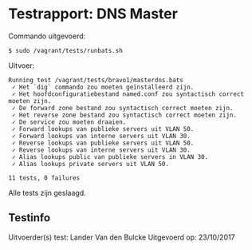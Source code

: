 # Testrapport: DNS Master

Commando uitgevoerd:

```
$ sudo /vagrant/tests/runbats.sh
```

Uitvoer:

```
Running test /vagrant/tests/bravo1/masterdns.bats
 ✓ Het `dig` commando zou moeten geïnstalleerd zijn.
 ✓ Het hoofdconfiguratiebestand named.conf zou syntactisch correct moeten zijn.
 ✓ De forward zone bestand zou syntactisch correct moeten zijn.
 ✓ Het reverse zone bestand zou syntactisch correct moeten zijn.
 ✓ De service zou moeten draaien.
 ✓ Forward lookups van publieke servers uit VLAN 50.
 ✓ Forward lookups van interne servers uit VLAN 30.
 ✓ Reverse lookups van publieke servers uit VLAN 50.
 ✓ Reverse lookups van interne servers uit VLAN 30.
 ✓ Alias lookups public van publieke servers in VLAN 30.
 ✓ Alias lookups private servers uit VLAN 50.

11 tests, 0 failures
```

Alle tests zijn geslaagd.

## Testinfo

Uitvoerder(s) test: Lander Van den Bulcke
Uitgevoerd op: 23/10/2017
